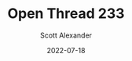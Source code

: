 ---
layout: podcast
title: "Open Thread 233"
author: Scott Alexander
description: https://astralcodexten.substack.com/p/open-thread-233
date: 2022-07-18
length: 425283
duration: 106
guid: open-thread-233
---